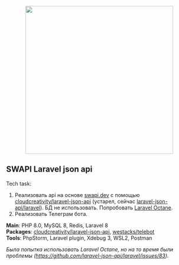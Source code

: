 <p align="center"><a href="https://laravel.com" target="_blank"><img src="https://raw.githubusercontent.com/laravel/art/master/logo-lockup/5%20SVG/2%20CMYK/1%20Full%20Color/laravel-logolockup-cmyk-red.svg" width="400"></a></p>

## SWAPI Laravel json api

Tech task:
  1. Реализовать api на основе [swapi.dev](https://swapi.dev) с помощью
    [cloudcreativity/laravel-json-api](https://github.com/cloudcreativity/laravel-json-api)
    (устарел, сейчас [laravel-json-api/laravel](https://github.com/laravel-json-api/laravel)).
    БД не использовать. Попробовать [Laravel Octane](https://laravel.com/docs/8.x/octane).
  2. Реализовать Телеграм бота.

**Main**: PHP 8.0, MySQL 8, Redis, Laravel 8  
**Packages**: [cloudcreativity/laravel-json-api](https://github.com/cloudcreativity/laravel-json-api),
  [westacks/telebot](https://github.com/westacks/telebot)  
**Tools**: PhpStorm, Laravel plugin, Xdebug 3, WSL2, Postman

*Была попытка использовать Laravel Octane, но на то время были проблемы (https://github.com/laravel-json-api/laravel/issues/83).*
